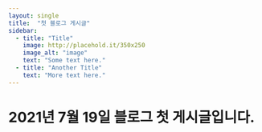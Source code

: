 ```yaml
---
layout: single
title:  "첫 블로그 게시글"
sidebar:
  - title: "Title"
    image: http://placehold.it/350x250
    image_alt: "image"
    text: "Some text here."
  - title: "Another Title"
    text: "More text here."
---
```


# 2021년 7월 19일 블로그 첫 게시글입니다.
